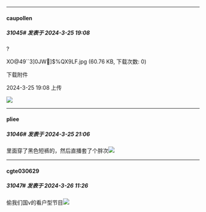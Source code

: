 ﻿
*****

####  caupollen  
##### 31045#       发表于 2024-3-25 19:08

?

XO@49``3]0JW]$%QX9LF.jpg
(60.76 KB, 下载次数: 0)

下载附件

2024-3-25 19:08 上传

<img src="https://img.saraba1st.com/forum/202403/25/190821oq8rr8rqrzcnr1ur.jpg" referrerpolicy="no-referrer">


*****

####  pliee  
##### 31046#       发表于 2024-3-25 21:06

里面穿了黑色短裤的，然后直播套了个胖次<img src="https://static.saraba1st.com/image/smiley/face2017/009.gif" referrerpolicy="no-referrer">


*****

####  cgte030629  
##### 31047#       发表于 2024-3-26 11:26

偷我们国v的看户型节目<img src="https://static.saraba1st.com/image/smiley/face2017/053.png" referrerpolicy="no-referrer">

